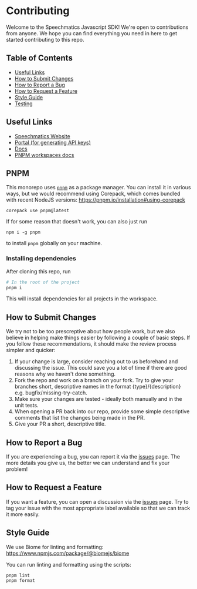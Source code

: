 # Contributing

Welcome to the Speechmatics Javascript SDK! We're open to contributions from anyone. We hope you can find everything you need in here to get started contributing to this repo.

## Table of Contents

- [Useful Links](#useful-links)
- [How to Submit Changes](#how-to-submit-changes)
- [How to Report a Bug](#how-to-report-a-bug)
- [How to Request a Feature](#how-to-request-a-feature)
- [Style Guide](#style-guide)
- [Testing](#testing)



## Useful Links

- [Speechmatics Website](https://www.speechmatics.com/)
- [Portal (for generating API keys)](https://portal.speechmatics.com/manage-access/)
- [Docs](https://docs.speechmatics.com/)
- [PNPM workspaces docs](https://pnpm.io/workspaces)


## PNPM

This monorepo uses [`pnpm`](https://pnpm.io/) as a package manager. You can install it in various ways, but we would recommend using Corepack, which comes bundled with recent NodeJS versions: https://pnpm.io/installation#using-corepack

```
corepack use pnpm@latest
```

If for some reason that doesn't work, you can also just run

```
npm i -g pnpm
```

to install `pnpm` globally on your machine.

### Installing dependencies

After cloning this repo, run

```sh
# In the root of the project
pnpm i
```

This will install dependencies for all projects in the workspace.

## How to Submit Changes

We try not to be too prescreptive about how people work, but we also believe in helping make things easier by following a couple of basic steps. If you follow these recommendations, it should make the review process simpler and quicker:

1. If your change is large, consider reaching out to us beforehand and discussing the issue. This could save you a lot of time if there are good reasons why we haven't done something.
2. Fork the repo and work on a branch on your fork. Try to give your branches short, descriptive names in the format {type}/{description} e.g. bugfix/missing-try-catch.
3. Make sure your changes are tested - ideally both manually and in the unit tests.
4. When opening a PR back into our repo, provide some simple descriptive comments that list the changes being made in the PR.
5. Give your PR a short, descriptive title.

## How to Report a Bug

If you are experiencing a bug, you can report it via the [issues](https://github.com/speechmatics/speechmatics-js/issues) page.  The more details you give us, the better we can understand and fix your problem!

## How to Request a Feature

If you want a feature, you can open a discussion via the [issues](https://github.com/speechmatics/speechmatics-js/issues) page. Try to tag your issue with the most appropriate label available so that we can track it more easily.


## Style Guide

We use Biome for linting and formatting: https://www.npmjs.com/package/@biomejs/biome

You can run linting and formatting using the scripts:

```
pnpm lint
pnpm format
```
